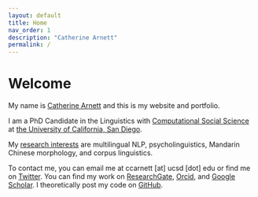 ```yaml
---
layout: default
title: Home
nav_order: 1
description: "Catherine Arnett"
permalink: /
---
```


# Welcome

My name is [Catherine Arnett](https://catherinearnett.github.io/about) and this is my website and portfolio. 

I am a PhD Candidate in the Linguistics with [Computational Social Science](https://css.ucsd.edu/) at [the University of California, San Diego](https://linguistics.ucsd.edu/). 

My [research interests](https://catherinearnett.github.io/research) are multilingual NLP, psycholinguistics, Mandarin Chinese morphology, and corpus linguistics. 

To contact me, you can email me at ccarnett [at] ucsd [dot] edu or find me on [Twitter](https://twitter.com/linguist_cat). You can find my work on [ResearchGate](https://www.researchgate.net/profile/Catherine-Arnett), [Orcid](https://orcid.org/0000-0003-0448-5415), and [Google Scholar](https://scholar.google.com/citations?user=bLS_8RAAAAAJ&hl=en). I theoretically post my code on [GitHub](https://github.com/catherinearnett). 
